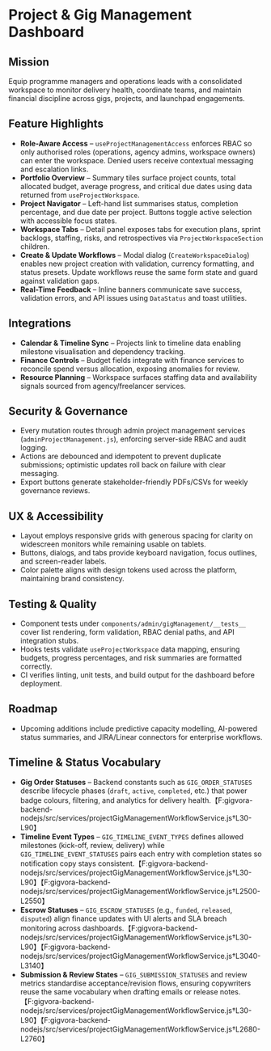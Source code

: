 # Project & Gig Management Dashboard

## Mission
Equip programme managers and operations leads with a consolidated workspace to monitor delivery health, coordinate teams, and maintain financial discipline across gigs, projects, and launchpad engagements.

## Feature Highlights
- **Role-Aware Access** – `useProjectManagementAccess` enforces RBAC so only authorised roles (operations, agency admins, workspace owners) can enter the workspace. Denied users receive contextual messaging and escalation links.
- **Portfolio Overview** – Summary tiles surface project counts, total allocated budget, average progress, and critical due dates using data returned from `useProjectWorkspace`.
- **Project Navigator** – Left-hand list summarises status, completion percentage, and due date per project. Buttons toggle active selection with accessible focus states.
- **Workspace Tabs** – Detail panel exposes tabs for execution plans, sprint backlogs, staffing, risks, and retrospectives via `ProjectWorkspaceSection` children.
- **Create & Update Workflows** – Modal dialog (`CreateWorkspaceDialog`) enables new project creation with validation, currency formatting, and status presets. Update workflows reuse the same form state and guard against validation gaps.
- **Real-Time Feedback** – Inline banners communicate save success, validation errors, and API issues using `DataStatus` and toast utilities.

## Integrations
- **Calendar & Timeline Sync** – Projects link to timeline data enabling milestone visualisation and dependency tracking.
- **Finance Controls** – Budget fields integrate with finance services to reconcile spend versus allocation, exposing anomalies for review.
- **Resource Planning** – Workspace surfaces staffing data and availability signals sourced from agency/freelancer services.

## Security & Governance
- Every mutation routes through admin project management services (`adminProjectManagement.js`), enforcing server-side RBAC and audit logging.
- Actions are debounced and idempotent to prevent duplicate submissions; optimistic updates roll back on failure with clear messaging.
- Export buttons generate stakeholder-friendly PDFs/CSVs for weekly governance reviews.

## UX & Accessibility
- Layout employs responsive grids with generous spacing for clarity on widescreen monitors while remaining usable on tablets.
- Buttons, dialogs, and tabs provide keyboard navigation, focus outlines, and screen-reader labels.
- Color palette aligns with design tokens used across the platform, maintaining brand consistency.

## Testing & Quality
- Component tests under `components/admin/gigManagement/__tests__` cover list rendering, form validation, RBAC denial paths, and API integration stubs.
- Hooks tests validate `useProjectWorkspace` data mapping, ensuring budgets, progress percentages, and risk summaries are formatted correctly.
- CI verifies linting, unit tests, and build output for the dashboard before deployment.

## Roadmap
- Upcoming additions include predictive capacity modelling, AI-powered status summaries, and JIRA/Linear connectors for enterprise workflows.

## Timeline & Status Vocabulary
- **Gig Order Statuses** – Backend constants such as `GIG_ORDER_STATUSES` describe lifecycle phases (`draft`, `active`, `completed`, etc.) that power badge colours, filtering, and analytics for delivery health.【F:gigvora-backend-nodejs/src/services/projectGigManagementWorkflowService.js†L30-L90】
- **Timeline Event Types** – `GIG_TIMELINE_EVENT_TYPES` defines allowed milestones (kick-off, review, delivery) while `GIG_TIMELINE_EVENT_STATUSES` pairs each entry with completion states so notification copy stays consistent.【F:gigvora-backend-nodejs/src/services/projectGigManagementWorkflowService.js†L30-L90】【F:gigvora-backend-nodejs/src/services/projectGigManagementWorkflowService.js†L2500-L2550】
- **Escrow Statuses** – `GIG_ESCROW_STATUSES` (e.g., `funded`, `released`, `disputed`) align finance updates with UI alerts and SLA breach monitoring across dashboards.【F:gigvora-backend-nodejs/src/services/projectGigManagementWorkflowService.js†L30-L90】【F:gigvora-backend-nodejs/src/services/projectGigManagementWorkflowService.js†L3040-L3140】
- **Submission & Review States** – `GIG_SUBMISSION_STATUSES` and review metrics standardise acceptance/revision flows, ensuring copywriters reuse the same vocabulary when drafting emails or release notes.【F:gigvora-backend-nodejs/src/services/projectGigManagementWorkflowService.js†L30-L90】【F:gigvora-backend-nodejs/src/services/projectGigManagementWorkflowService.js†L2680-L2760】
